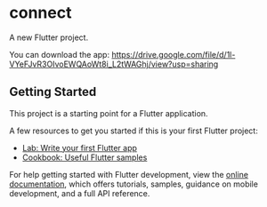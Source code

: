 # connect

A new Flutter project.

You can download the app: https://drive.google.com/file/d/1l-VYeFJvR3OIvoEWQAoWt8i_L2tWAGhj/view?usp=sharing

## Getting Started

This project is a starting point for a Flutter application.

A few resources to get you started if this is your first Flutter project:

- [Lab: Write your first Flutter app](https://docs.flutter.dev/get-started/codelab)
- [Cookbook: Useful Flutter samples](https://docs.flutter.dev/cookbook)

For help getting started with Flutter development, view the
[online documentation](https://docs.flutter.dev/), which offers tutorials,
samples, guidance on mobile development, and a full API reference.
